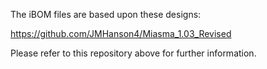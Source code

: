 The iBOM files are based upon these designs: 

https://github.com/JMHanson4/Miasma_1.03_Revised

Please refer to this repository above for further information.
